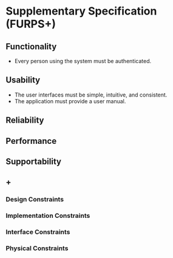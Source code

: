 # Supplementary Specification (FURPS+)

## Functionality

- Every person using the system must be authenticated.

## Usability

- The user interfaces must be simple, intuitive, and consistent.
- The application must provide a user manual.

## Reliability

## Performance
 
## Supportability

## +

### Design Constraints

### Implementation Constraints

### Interface Constraints

### Physical Constraints


